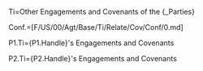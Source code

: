 Ti=Other Engagements and Covenants of the {_Parties}

Conf.=[F/US/00/Agt/Base/Ti/Relate/Cov/Conf/0.md]

P1.Ti={P1.Handle}'s Engagements and Covenants
 
P2.Ti={P2.Handle}'s Engagements and Covenants
